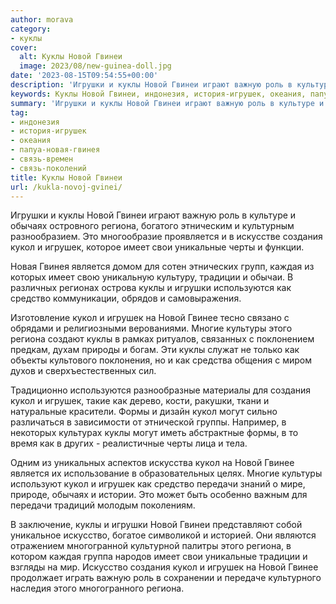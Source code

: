 ```yaml
---
author: morava
category:
- куклы
cover:
  alt: Куклы Новой Гвинеи
  image: 2023/08/new-guinea-doll.jpg
date: '2023-08-15T09:54:55+00:00'
description: 'Игрушки и куклы Новой Гвинеи играют важную роль в культуре и обычаях островного региона, богатого этническим и культурным разнообразием. Это многообразие...'
keywords: Куклы Новой Гвинеи, индонезия, история-игрушек, океания, папуа-новая-гвинея, связь-времен, связь-поколений, кукол, куклы, новой, игрушек, региона, игрушки, создания, имеет, гвинее, гвинеи, важную, роль, обычаях, это, свои
summary: 'Игрушки и куклы Новой Гвинеи играют важную роль в культуре и обычаях островного региона, богатого этническим и культурным разнообразием. Это многообразие...'
tag:
- индонезия
- история-игрушек
- океания
- папуа-новая-гвинея
- связь-времен
- связь-поколений
title: Куклы Новой Гвинеи
url: /kukla-novoj-gvinei/
---
```


Игрушки и куклы Новой Гвинеи играют важную роль в культуре и обычаях островного региона, богатого этническим и культурным разнообразием. Это многообразие проявляется и в искусстве создания кукол и игрушек, которое имеет свои уникальные черты и функции.

Новая Гвинея является домом для сотен этнических групп, каждая из которых имеет свою уникальную культуру, традиции и обычаи. В различных регионах острова куклы и игрушки используются как средство коммуникации, обрядов и самовыражения.

Изготовление кукол и игрушек на Новой Гвинее тесно связано с обрядами и религиозными верованиями. Многие культуры этого региона создают куклы в рамках ритуалов, связанных с поклонением предкам, духам природы и богам. Эти куклы служат не только как объекты культового поклонения, но и как средства общения с миром духов и сверхъестественных сил.

Традиционно используются разнообразные материалы для создания кукол и игрушек, такие как дерево, кости, ракушки, ткани и натуральные красители. Формы и дизайн кукол могут сильно различаться в зависимости от этнической группы. Например, в некоторых культурах куклы могут иметь абстрактные формы, в то время как в других \- реалистичные черты лица и тела.

Одним из уникальных аспектов искусства кукол на Новой Гвинее является их использование в образовательных целях. Многие культуры используют кукол и игрушек как средство передачи знаний о мире, природе, обычаях и истории. Это может быть особенно важным для передачи традиций молодым поколениям.

В заключение, куклы и игрушки Новой Гвинеи представляют собой уникальное искусство, богатое символикой и историей. Они являются отражением многогранной культурной палитры этого региона, в котором каждая группа народов имеет свои уникальные традиции и взгляды на мир. Искусство создания кукол и игрушек на Новой Гвинее продолжает играть важную роль в сохранении и передаче культурного наследия этого многогранного региона.